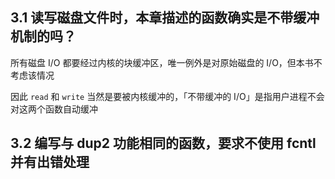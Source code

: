 ## 3.1 读写磁盘文件时，本章描述的函数确实是不带缓冲机制的吗？

所有磁盘 I/O 都要经过内核的块缓冲区，唯一例外是对原始磁盘的 I/O，但本书不考虑该情况

因此 `read` 和 `write` 当然是要被内核缓冲的，「不带缓冲的 I/O」是指用户进程不会对这两个函数自动缓冲

## 3.2 编写与 dup2 功能相同的函数，要求不使用 fcntl 并有出错处理

